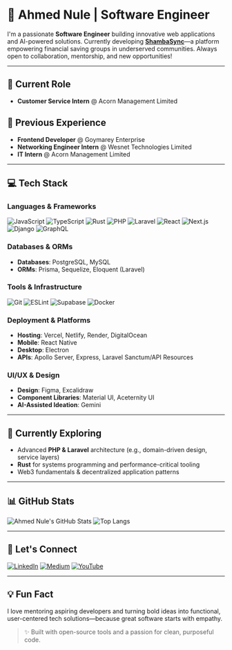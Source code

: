# 👋 Ahmed Nule | Software Engineer

I'm a passionate **Software Engineer** building innovative web applications and AI-powered solutions. Currently developing **[ShambaSync](https://github.com/ahmednule/shambasync)**—a platform empowering financial saving groups in underserved communities. Always open to collaboration, mentorship, and new opportunities!

---

## 🚀 Current Role
- **Customer Service Intern** @ Acorn Management Limited

## 💼 Previous Experience
- **Frontend Developer** @ Goymarey Enterprise  
- **Networking Engineer Intern** @ Wesnet Technologies Limited  
- **IT Intern** @ Acorn Management Limited

---

## 💻 Tech Stack

### Languages & Frameworks
![JavaScript](https://skillicons.dev/icons?i=javascript)
![TypeScript](https://skillicons.dev/icons?i=typescript)
![Rust](https://skillicons.dev/icons?i=rust)
![PHP](https://skillicons.dev/icons?i=php)
![Laravel](https://skillicons.dev/icons?i=laravel)
![React](https://skillicons.dev/icons?i=react)
![Next.js](https://skillicons.dev/icons?i=nextjs)
![Django](https://skillicons.dev/icons?i=django)
![GraphQL](https://skillicons.dev/icons?i=graphql)

### Databases & ORMs
- **Databases**: PostgreSQL, MySQL  
- **ORMs**: Prisma, Sequelize, Eloquent (Laravel)

### Tools & Infrastructure
![Git](https://skillicons.dev/icons?i=git)
![ESLint](https://skillicons.dev/icons?i=eslint)
![Supabase](https://skillicons.dev/icons?i=supabase)
![Docker](https://skillicons.dev/icons?i=docker)

### Deployment & Platforms
- **Hosting**: Vercel, Netlify, Render, DigitalOcean  
- **Mobile**: React Native  
- **Desktop**: Electron  
- **APIs**: Apollo Server, Express, Laravel Sanctum/API Resources

### UI/UX & Design
- **Design**: Figma, Excalidraw  
- **Component Libraries**: Material UI, Aceternity UI  
- **AI-Assisted Ideation**: Gemini

---

## 🌱 Currently Exploring
- Advanced **PHP & Laravel** architecture (e.g., domain-driven design, service layers)  
- **Rust** for systems programming and performance-critical tooling  
- Web3 fundamentals & decentralized application patterns

---

## 📊 GitHub Stats
![Ahmed Nule's GitHub Stats](https://github-readme-stats.vercel.app/api?username=ahmednule&theme=radical&hide_border=false&include_all_commits=true&count_private=true)
![Top Langs](https://github-readme-stats.vercel.app/api/top-langs/?username=ahmednule&theme=radical&hide_border=false&layout=compact)

---

## 🤝 Let's Connect
[![LinkedIn](https://img.shields.io/badge/LinkedIn-0077B5?logo=linkedin&logoColor=white)](https://linkedin.com/in/ahmednule)
[![Medium](https://img.shields.io/badge/Medium-12100E?logo=medium&logoColor=white)](https://medium.com/@ahmednule)
[![YouTube](https://img.shields.io/badge/YouTube-FF0000?logo=youtube&logoColor=white)](https://youtube.com/@SEInProgressHub)

---

## 💡 Fun Fact
I love mentoring aspiring developers and turning bold ideas into functional, user-centered tech solutions—because great software starts with empathy.

> ✨ Built with open-source tools and a passion for clean, purposeful code.